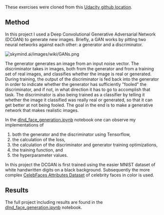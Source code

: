 These exercises were cloned from this [Udacity github location](https://github.com/udacity/deep-learning/tree/master/face_generation). 

## Method

In this project I used a Deep Convolutional Generative Adversarial Network (DCGAN) to generate new images.
Briefly, a GAN works by pitting two neural networks against each other: a generator and a discriminator.

![skymind.ai/images/wiki/GANs.png](https://skymind.ai/images/wiki/GANs.png)

The generator generates an image from an input noise vector.
The discriminator takes in images, both from the generator and from a training set of real images, and classifies whether the image is real or generated.
During training, the output of the discriminator is fed back into the generator in order to indicate whether the generator has sufficiently "fooled" the discriminator, and if not, in what direction it has to go to accomplish that task.
The discriminator is also being trained as a classifier by telling it whether the image it classified was really real or generated, so that it can get better at not being fooled.
The goal in the end is to make a generative network that makes realistic images.

In the [dlnd_face_generation.ipynb](dlnd_face_generation.ipynb) notebook one can observe my implementations of 
1. both the generator and the discriminator using Tensorflow, 
1. the calculation of the loss,
1. the calculation of the discriminator and generator training optimizations,
1. the training function, and
1. the hyperparameter values.

In this project the DCGAN is first trained using the easier MNIST dataset of white handwritten digits on a black background.
Subsequently the more complex [CelebFaces Attributes Dataset](http://mmlab.ie.cuhk.edu.hk/projects/CelebA.html) of celebrity faces in color is used.


## Results

The full project including results are found in the [dlnd_face_generation.ipynb](dlnd_face_generation.ipynb) notebook.



